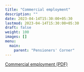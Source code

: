 ```yaml
---
title: "Commercial employment"
description: ""
date: 2023-04-14T15:30:00+05:30
lastmod: 2023-04-14T15:30:00+05:30
draft: false
weight: 100
images: []
menu:
  main:
    parent: "Pensioners' Corner"
---
```


[Commercial employment (PDF)](/pdf/pension/10.%20%20%20Commercial%20Employment%20Pages%206-8%20DAE%20HB%20Pen%202017%20and%20Order%202021%20along%20with%20Form.pdf)
